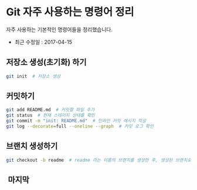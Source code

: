 # Git 자주 사용하는 명령어 정리
자주 사용하는 기본적인 명령어들을 정리했습니다.
- 최근 수정일 : 2017-04-15

## 저장소 생성(초기화) 하기
```bash
git init  # 저장소 생성
```

## 커밋하기
```bash
git add README.md  # 커밋할 파일 추가
git status  # 현재 스테이지 상태를 확인
git commit -m "init: README.md"  # 인라인 커밋 메시지 작성
git log --decorate=full --oneline --graph  # 커밋 로그 확인
```

## 브랜치 생성하기
```bash
git checkout -b readme  # readme 라는 이름의 브랜치를 생성한 후, 생성된 브랜치로 체크아웃
```

##  마지막

